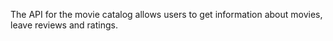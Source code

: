 The API for the movie catalog allows users to get information about movies, leave reviews and ratings.
